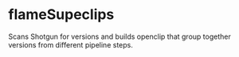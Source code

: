 # flameSupeclips
Scans Shotgun for versions and builds openclip that group together versions from different pipeline steps.